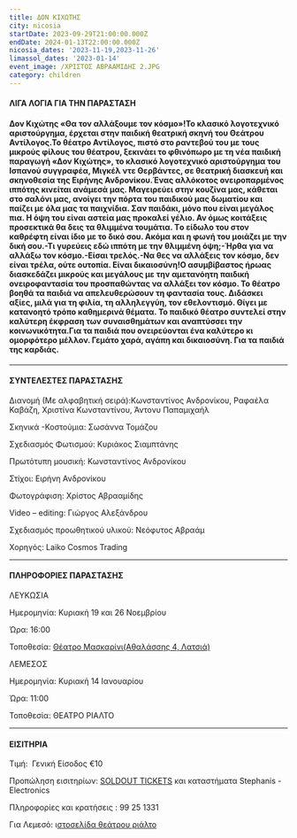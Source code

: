 ```yaml
---
title: ΔΟΝ ΚΙΧΩΤΗΣ
city: nicosia
startDate: 2023-09-29T21:00:00.000Z
endDate: 2024-01-13T22:00:00.000Z
nicosia_dates: '2023-11-19,2023-11-26'
limassol_dates: '2023-01-14'
event_image: /ΧΡΙΣΤΟΣ ΑΒΡΑΑΜΙΔΗΣ 2.JPG
category: children
---
```


#### ΛΙΓΑ ΛΟΓΙΑ ΓΙΑ ΤΗΝ ΠΑΡΑΣΤΑΣΗ

#### Δον Κιχώτης «Θα τον αλλάξουμε τον κόσμο»!Το κλασικό λογοτεχνικό αριστούργημα, έρχεται στην παιδική θεατρική σκηνή του Θεάτρου Αντίλογος.Το θέατρο Αντίλογος, πιστό στο ραντεβού του με τους μικρούς φίλους του θέατρου, ξεκινάει το φθινόπωρο με τη νέα παιδική παραγωγή «Δον Κιχώτης», το κλασικό λογοτεχνικό αριστούργημα του Ισπανού συγγραφέα, Μιγκέλ ντε Θερβάντες, σε θεατρική διασκευή και σκηνοθεσία της Ειρήνης Ανδρονίκου.Ένας αλλόκοτος ονειροπαρμένος ιππότης κινείται ανάμεσά μας. Μαγειρεύει στην κουζίνα μας, κάθεται στο σαλόνι μας, ανοίγει την πόρτα του παιδικού μας δωματίου και παίζει με όλα μας τα παιχνίδια. Σαν παιδάκι, μόνο που είναι μεγάλος πια. Η όψη του είναι αστεία μας προκαλεί γέλιο. Αν όμως κοιτάξεις προσεκτικά θα δεις τα θλιμμένα τουμάτια. Tο είδωλο του στον καθρέφτη είναι ίδιο με το δικό σου. Ακόμα και η φωνή του μοιάζει με την δική σου.-Τι γυρεύεις εδώ ιππότη με την θλιμμένη όψη;-Ήρθα για να αλλάξω τον κόσμο.-Είσαι τρελός.-Να θες να αλλάξεις τον κόσμο, δεν είναι τρέλα, ούτε ουτοπία. Είναι δικαιοσύνη!Ο ασυμβίβαστος ήρωας διασκεδάζει μικρούς και μεγάλους με την αμετανόητη παιδική ονειροφαντασία του προσπαθώντας να αλλάξει τον κόσμο. Το θέατρο βοηθά τα παιδιά να απελευθερώσουν τη φαντασία τους. Διδάσκει αξίες, μιλά για τη φιλία, τη αλληλεγγύη, τον εθελοντισμό. Θίγει με κατανοητό τρόπο καθημερινά θέματα. Το παιδικό θέατρο συντελεί στην καλύτερη έκφραση των συναισθημάτων και αναπτύσσει την κοινωνικότητα.Για τα παιδιά που ονειρεύονται ένα καλύτερο κι ομορφότερο μέλλον. Γεμάτο χαρά, αγάπη και δικαιοσύνη. Για τα παιδιά της καρδιάς.

***

#### ΣΥΝΤΕΛΕΣΤΕΣ ΠΑΡΑΣΤΑΣΗΣ

Διανομή (Με αλφαβητική σειρά):Κωνσταντίνος Ανδρονίκου, Ραφαέλα Καβάζη, Χριστίνα Κωνσταντίνου, Άντονυ Παπαμιχαήλ

Σκηνικά -Κοστούμια: Σωσάννα Τομάζου

Σχεδιασμός Φωτισμού: Κυριάκος Σιαμπτάνης

Πρωτότυπη μουσική: Κωνσταντίνος Ανδρονίκου

Στίχοι: Ειρήνη Ανδρονίκου

Φωτογράφιση: Χρίστος Αβρααμίδης

Video – editing: Γιώργος Αλεξάνδρου

Σχεδιασμός προωθητικού υλικού: Νεόφυτος Αβραάμ

Χορηγός: Laiko Cosmos Trading

***

#### ΠΛΗΡΟΦΟΡΙΕΣ ΠΑΡΑΣΤΑΣΗΣ

ΛΕΥΚΩΣΙΑ

Ημερομηνία: Κυριακή 19 και 26 Νοεμβρίου 

Ώρα:  16:00

Τοποθεσία:  [Θέατρο Μασκαρίνι(Αθαλάσσης 4, Λατσιά)](https://www.google.com/maps/place/%CE%98%CE%AD%CE%B1%CF%84%CF%81%CE%BF+%CE%9C%CE%B1%CF%83%CE%BA%CE%B1%CF%81%CE%AF%CE%BD%CE%B9/@35.118677,33.3761871,17z/data=!3m1!4b1!4m6!3m5!1s0x14de190879b8036b:0xa61c1fbebbf53da8!8m2!3d35.1186726!4d33.378762!16s%2Fg%2F11jy3pmbk5?entry=ttu)

ΛΕΜΕΣΟΣ

Ημερομηνία: Κυριακή 14 Ιανουαρίου

Ώρα:  11:00

Τοποθεσία:  ΘΕΑΤΡΟ ΡΙΑΛΤΟ

***

#### ΕΙΣΙΤΗΡΙΑ

Τιμή:  Γενική Είσοδος €10

Προπώληση εισιτηρίων:	[SOLDOUT TICKETS](https://www.soldoutticketbox.com/don-quixote-antilogos-2023/easyconsole.cfm)	και καταστήματα	Stephanis - Electronics

Πληροφορίες και κρατήσεις :	99 25 1331

Για Λεμεσό: ι[στοσελίδα θεάτρου ριάλτο](https://www.rialto.com.cy/)
